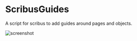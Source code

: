 # ScribusGuides
A script for scribus to add guides around pages and objects.

![screenshot](https://github.com/sonejostudios/scribus_pagemirror/blob/master/scribus_pagemirror.png "PageMirror")
